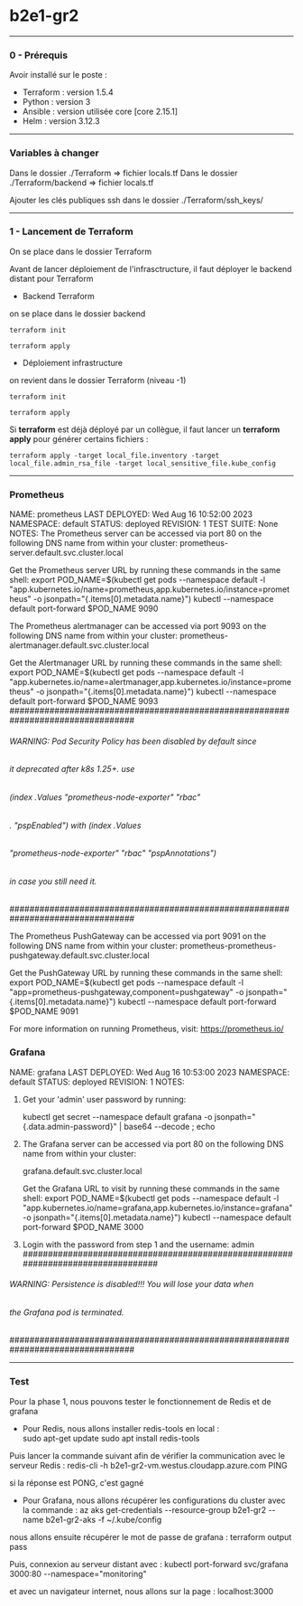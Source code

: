 # b2e1-gr2
--------------------
### 0 - Prérequis

Avoir installé sur le poste :
- Terraform : version 1.5.4
- Python    : version 3
- Ansible   : version utilisée core [core 2.15.1]
- Helm      : version 3.12.3

--------------------
### Variables à changer

Dans le dossier ./Terraform => fichier locals.tf
Dans le dossier ./Terraform/backend => fichier locals.tf

Ajouter les clés publiques ssh dans le dossier ./Terraform/ssh_keys/

--------------------
### 1 - Lancement de Terraform

On se place dans le dossier Terraform

Avant de lancer déploiement de l'infrasctructure, il faut déployer le backend distant pour Terraform

- Backend Terraform

on se place dans le dossier backend

    terraform init

    terraform apply

- Déploiement infrastructure

on revient dans le dossier Terraform (niveau -1)

    terraform init

    terraform apply


Si **terraform** est déjà déployé par un collègue, il faut lancer un **terraform apply** pour générer certains fichiers :

    terraform apply -target local_file.inventory -target local_file.admin_rsa_file -target local_sensitive_file.kube_config

---------------------


### Prometheus

NAME: prometheus
LAST DEPLOYED: Wed Aug 16 10:52:00 2023
NAMESPACE: default
STATUS: deployed
REVISION: 1
TEST SUITE: None
NOTES:
The Prometheus server can be accessed via port 80 on the following DNS name from within your cluster:
prometheus-server.default.svc.cluster.local


Get the Prometheus server URL by running these commands in the same shell:
  export POD_NAME=$(kubectl get pods --namespace default -l "app.kubernetes.io/name=prometheus,app.kubernetes.io/instance=prometheus" -o jsonpath="{.items[0].metadata.name}")
  kubectl --namespace default port-forward $POD_NAME 9090


The Prometheus alertmanager can be accessed via port 9093 on the following DNS name from within your cluster:
prometheus-alertmanager.default.svc.cluster.local


Get the Alertmanager URL by running these commands in the same shell:
  export POD_NAME=$(kubectl get pods --namespace default -l "app.kubernetes.io/name=alertmanager,app.kubernetes.io/instance=prometheus" -o jsonpath="{.items[0].metadata.name}")
  kubectl --namespace default port-forward $POD_NAME 9093
#################################################################################
######   WARNING: Pod Security Policy has been disabled by default since    #####
######            it deprecated after k8s 1.25+. use                        #####
######            (index .Values "prometheus-node-exporter" "rbac"          #####
###### .          "pspEnabled") with (index .Values                         #####
######            "prometheus-node-exporter" "rbac" "pspAnnotations")       #####
######            in case you still need it.                                #####
#################################################################################


The Prometheus PushGateway can be accessed via port 9091 on the following DNS name from within your cluster:
prometheus-prometheus-pushgateway.default.svc.cluster.local


Get the PushGateway URL by running these commands in the same shell:
  export POD_NAME=$(kubectl get pods --namespace default -l "app=prometheus-pushgateway,component=pushgateway" -o jsonpath="{.items[0].metadata.name}")
  kubectl --namespace default port-forward $POD_NAME 9091

For more information on running Prometheus, visit:
https://prometheus.io/

### Grafana

NAME: grafana
LAST DEPLOYED: Wed Aug 16 10:53:00 2023
NAMESPACE: default
STATUS: deployed
REVISION: 1
NOTES:
1. Get your 'admin' user password by running:

   kubectl get secret --namespace default grafana -o jsonpath="{.data.admin-password}" | base64 --decode ; echo


2. The Grafana server can be accessed via port 80 on the following DNS name from within your cluster:

   grafana.default.svc.cluster.local

   Get the Grafana URL to visit by running these commands in the same shell:
     export POD_NAME=$(kubectl get pods --namespace default -l "app.kubernetes.io/name=grafana,app.kubernetes.io/instance=grafana" -o jsonpath="{.items[0].metadata.name}")
     kubectl --namespace default port-forward $POD_NAME 3000

3. Login with the password from step 1 and the username: admin
#################################################################################
######   WARNING: Persistence is disabled!!! You will lose your data when   #####
######            the Grafana pod is terminated.                            #####
#################################################################################



---------------------


### Test

Pour la phase 1, nous pouvons tester le fonctionnement de Redis et de grafana

- Pour Redis, 
nous allons installer redis-tools en local :  
  sudo apt-get update
  sudo apt install redis-tools

Puis lancer la commande suivant afin de vérifier la communication avec le serveur Redis :
  redis-cli -h b2e1-gr2-vm.westus.cloudapp.azure.com PING

si la réponse est PONG, c'est gagné

- Pour Grafana,
nous allons récupérer les configurations du cluster avec la commande :
  az aks get-credentials --resource-group b2e1-gr2 --name b2e1-gr2-aks -f ~/.kube/config

nous allons ensuite récupérer le mot de passe de grafana :
  terraform output pass

Puis, connexion au serveur distant avec :
  kubectl port-forward svc/grafana 3000:80 --namespace="monitoring"

et avec un navigateur internet, nous allons sur la page :
  localhost:3000